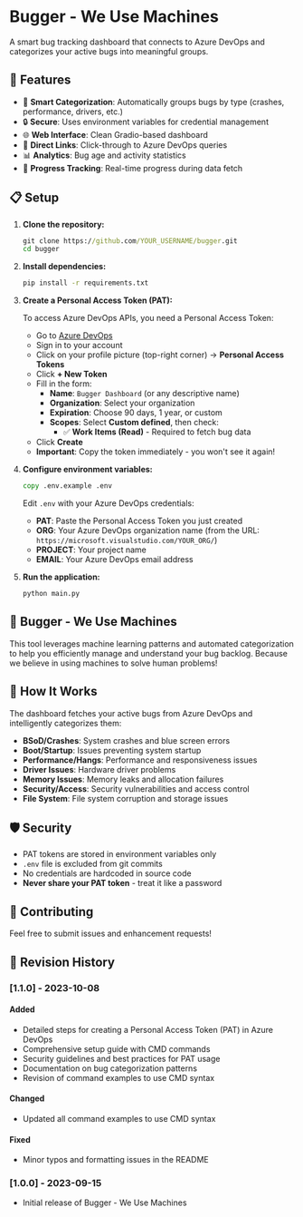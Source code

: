 # Bugger - We Use Machines

A smart bug tracking dashboard that connects to Azure DevOps and categorizes your active bugs into meaningful groups.

## 🚀 Features

- 🎯 **Smart Categorization**: Automatically groups bugs by type (crashes, performance, drivers, etc.)
- 🔒 **Secure**: Uses environment variables for credential management
- 🌐 **Web Interface**: Clean Gradio-based dashboard
- 🔗 **Direct Links**: Click-through to Azure DevOps queries
- 📊 **Analytics**: Bug age and activity statistics
- 🚀 **Progress Tracking**: Real-time progress during data fetch

## 📋 Setup

1. **Clone the repository:**
   ```cmd
   git clone https://github.com/YOUR_USERNAME/bugger.git
   cd bugger
   ```

2. **Install dependencies:**
   ```cmd
   pip install -r requirements.txt
   ```

3. **Create a Personal Access Token (PAT):**
   
   To access Azure DevOps APIs, you need a Personal Access Token:
   
   - Go to [Azure DevOps](https://microsoft.visualstudio.com)
   - Sign in to your account
   - Click on your profile picture (top-right corner) → **Personal Access Tokens**
   - Click **+ New Token**
   - Fill in the form:
     - **Name**: `Bugger Dashboard` (or any descriptive name)
     - **Organization**: Select your organization
     - **Expiration**: Choose 90 days, 1 year, or custom
     - **Scopes**: Select **Custom defined**, then check:
       - ✅ **Work Items (Read)** - Required to fetch bug data
   - Click **Create**
   - **Important**: Copy the token immediately - you won't see it again!

4. **Configure environment variables:**
   ```cmd
   copy .env.example .env
   ```
   
   Edit `.env` with your Azure DevOps credentials:
   - **PAT**: Paste the Personal Access Token you just created
   - **ORG**: Your Azure DevOps organization name (from the URL: `https://microsoft.visualstudio.com/YOUR_ORG/`)
   - **PROJECT**: Your project name
   - **EMAIL**: Your Azure DevOps email address

5. **Run the application:**
   ```cmd
   python main.py
   ```

## 🤖 Bugger - We Use Machines

This tool leverages machine learning patterns and automated categorization to help you efficiently manage and understand your bug backlog. Because we believe in using machines to solve human problems!

## 🔧 How It Works

The dashboard fetches your active bugs from Azure DevOps and intelligently categorizes them:

- **BSoD/Crashes**: System crashes and blue screen errors
- **Boot/Startup**: Issues preventing system startup
- **Performance/Hangs**: Performance and responsiveness issues
- **Driver Issues**: Hardware driver problems
- **Memory Issues**: Memory leaks and allocation failures
- **Security/Access**: Security vulnerabilities and access control
- **File System**: File system corruption and storage issues

## 🛡️ Security

- PAT tokens are stored in environment variables only
- `.env` file is excluded from git commits
- No credentials are hardcoded in source code
- **Never share your PAT token** - treat it like a password

## 🤝 Contributing

Feel free to submit issues and enhancement requests!

## 📝 Revision History

### [1.1.0] - 2023-10-08

#### Added
- Detailed steps for creating a Personal Access Token (PAT) in Azure DevOps
- Comprehensive setup guide with CMD commands
- Security guidelines and best practices for PAT usage
- Documentation on bug categorization patterns
- Revision of command examples to use CMD syntax

#### Changed
- Updated all command examples to use CMD syntax

#### Fixed
- Minor typos and formatting issues in the README

### [1.0.0] - 2023-09-15

- Initial release of Bugger - We Use Machines